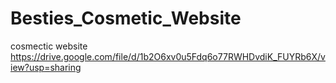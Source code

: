 # Besties_Cosmetic_Website
cosmectic website
https://drive.google.com/file/d/1b2O6xv0u5Fdq6o77RWHDvdiK_FUYRb6X/view?usp=sharing
